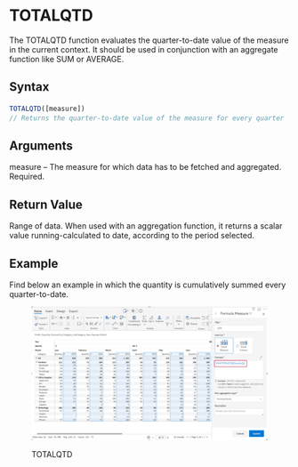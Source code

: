 # TOTALQTD

The TOTALQTD function evaluates the quarter-to-date value of the measure in the current context. It should be used in conjunction with an aggregate function like SUM or AVERAGE.&#x20;

## Syntax

```javascript
TOTALQTD([measure])
// Returns the quarter-to-date value of the measure for every quarter
```

## Arguments

measure – The measure for which data has to be fetched and aggregated. Required.

## Return Value

Range of data. When used with an aggregation function, it returns a scalar value running-calculated to date, according to the period selected.

## Example

Find below an example in which the quantity is cumulatively summed every quarter-to-date.

<figure><img src="../../.gitbook/assets/image (10) (1) (1) (1) (1) (1) (1) (1) (1) (1).png" alt=""><figcaption><p>TOTALQTD</p></figcaption></figure>
